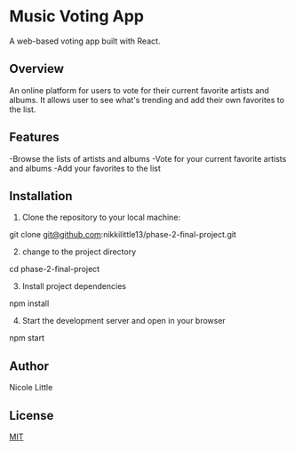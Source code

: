 # Music Voting App

A web-based voting app built with React.

## Overview

An online platform for users to vote for their current favorite artists and albums. It allows user to see what's trending and add their own favorites to the list.

## Features
-Browse the lists of artists and albums
-Vote for your current favorite artists and albums
-Add your favorites to the list

## Installation

1. Clone the repository to your local machine:

git clone git@github.com:nikkilittle13/phase-2-final-project.git

2. change to the project directory

cd phase-2-final-project

3. Install project dependencies

npm install

4. Start the development server and open in your browser

npm start

## Author

Nicole Little

## License

[MIT](https://choosealicense.com/licenses/mit/)
